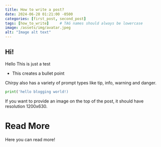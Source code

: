 ```yaml
---
title: How to write a post?
date: 2024-06-28 01:21:00 -0500
categories: [first_post, second_post]
tags: [how_to_write]     # TAG names should always be lowercase
image: /assets/img/avatar.jpeg
alt: "Image alt text"
---
```

## Hi!
Hello This is just a test
- This creates a bullet point

Chirpy also has a variety of prompt types like tip, info, warning and danger.

```python
print('hello blogging world!)
```

If you want to provide an image on the top of the post, it should have resolution 1200x630.

# Read More
Here you can read more!

